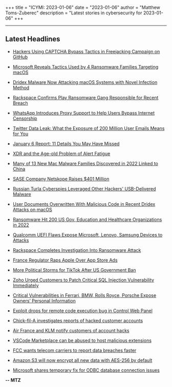 +++
title = "ICYMI: 2023-01-06"
date = "2023-01-06"
author = "Matthew Toms-Zuberec"
description = "Latest stories in cybersecurity for 2023-01-06"
+++

---------------------------------------------------------------------------
## Latest Headlines
- [Hackers Using CAPTCHA Bypass Tactics in Freejacking Campaign on GitHub](https://thehackernews.com/2023/01/hackers-using-captcha-bypass-tactics-in.html)

- [Microsoft Reveals Tactics Used by 4 Ransomware Families Targeting macOS](https://thehackernews.com/2023/01/microsoft-reveals-tactics-used-by-4.html)

- [Dridex Malware Now Attacking macOS Systems with Novel Infection Method](https://thehackernews.com/2023/01/dridex-malware-now-attacking-macos.html)

- [Rackspace Confirms Play Ransomware Gang Responsible for Recent Breach](https://thehackernews.com/2023/01/rackspace-confirms-play-ransomware-gang.html)

- [WhatsApp Introduces Proxy Support to Help Users Bypass Internet Censorship](https://thehackernews.com/2023/01/whatsapp-introduces-proxy-support-to.html)

- [Twitter Data Leak: What the Exposure of 200 Million User Emails Means for You](https://www.wired.com/story/twitter-leak-200-million-user-email-addresses/)

- [January 6 Report: 11 Details You May Have Missed](https://www.wired.com/story/january-6-committee-final-report-key-takeaways/)

- [XDR and the Age-old Problem of Alert Fatigue](https://www.securityweek.com/xdr-and-age-old-problem-alert-fatigue)

- [Many of 13 New Mac Malware Families Discovered in 2022 Linked to China](https://www.securityweek.com/many-13-new-mac-malware-families-discovered-2022-linked-china)

- [SASE Company Netskope Raises $401 Million](https://www.securityweek.com/sase-company-netskope-raises-401-million)

- [Russian Turla Cyberspies Leveraged Other Hackers' USB-Delivered Malware](https://www.securityweek.com/russian-turla-cyberspies-leveraged-other-hackers-usb-delivered-malware)

- [User Documents Overwritten With Malicious Code in Recent Dridex Attacks on macOS](https://www.securityweek.com/user-documents-overwritten-malicious-code-recent-dridex-attacks-macos)

- [Ransomware Hit 200 US Gov, Education and Healthcare Organizations in 2022](https://www.securityweek.com/ransomware-hit-200-us-gov-education-and-healthcare-organizations-2022)

- [Qualcomm UEFI Flaws Expose Microsoft, Lenovo, Samsung Devices to Attacks](https://www.securityweek.com/qualcomm-uefi-flaws-expose-microsoft-lenovo-samsung-devices-attacks)

- [Rackspace Completes Investigation Into Ransomware Attack](https://www.securityweek.com/rackspace-completes-investigation-ransomware-attack)

- [France Regulator Raps Apple Over App Store Ads](https://www.securityweek.com/france-regulator-raps-apple-over-app-store-ads)

- [More Political Storms for TikTok After US Government Ban](https://www.securityweek.com/more-political-storms-tiktok-after-us-government-ban)

- [Zoho Urged Customers to Patch Critical SQL Injection Vulnerability Immediately](https://cybersecuritynews.com/zoho-manageengine-flaw/)

- [Critical Vulnerabilities in Ferrari, BMW, Rolls Royce, Porsche Expose Owners’ Personal Information](https://cybersecuritynews.com/api-vulnerabilities-auto-industry/)

- [Exploit drops for remote code execution bug in Control Web Panel](https://portswigger.net/daily-swig/exploit-drops-for-remote-code-execution-bug-in-control-web-panel)

- [Chick-fil-A investigates reports of hacked customer accounts](https://www.bleepingcomputer.com/news/security/chick-fil-a-investigates-reports-of-hacked-customer-accounts/)

- [Air France and KLM notify customers of account hacks](https://www.bleepingcomputer.com/news/security/air-france-and-klm-notify-customers-of-account-hacks/)

- [VSCode Marketplace can be abused to host malicious extensions](https://www.bleepingcomputer.com/news/microsoft/vscode-marketplace-can-be-abused-to-host-malicious-extensions/)

- [FCC wants telecom carriers to report data breaches faster](https://www.bleepingcomputer.com/news/security/fcc-wants-telecom-carriers-to-report-data-breaches-faster/)

- [Amazon S3 will now encrypt all new data with AES-256 by default](https://www.bleepingcomputer.com/news/security/amazon-s3-will-now-encrypt-all-new-data-with-aes-256-by-default/)

- [Microsoft shares temporary fix for ODBC database connection issues](https://www.bleepingcomputer.com/news/microsoft/microsoft-shares-temporary-fix-for-odbc-database-connection-issues/)

**-- MTZ**